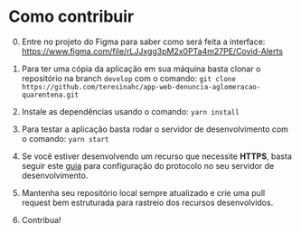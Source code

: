 # Como contribuir

0. Entre no projeto do Figma para saber como será feita a interface: https://www.figma.com/file/rLJJxgg3pM2x0PTa4m27PE/Covid-Alerts

1. Para ter uma cópia da aplicação em sua máquina basta clonar o repositório na branch `develop` com o comando: `git clone https://github.com/teresinahc/app-web-denuncia-aglomeracao-quarentena.git`

2. Instale as dependências usando o comando: `yarn install`

3. Para testar a aplicação basta rodar o servidor de desenvolvimento com o comando: `yarn start`

4. Se você estiver desenvolvendo um recurso que necessite **HTTPS**, basta seguir este [guia](https://create-react-app.dev/docs/using-https-in-development/) para configuração do protocolo no seu servidor de desenvolvimento.

5. Mantenha seu repositório local sempre atualizado e crie uma pull request bem estruturada para rastreio dos recursos desenvolvidos.

6. Contribua!
